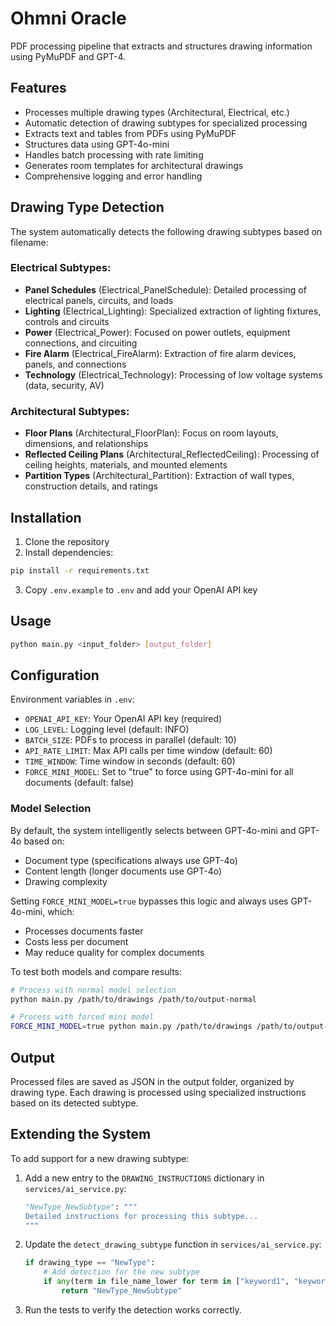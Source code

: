 # Ohmni Oracle

PDF processing pipeline that extracts and structures drawing information using PyMuPDF and GPT-4.

## Features

- Processes multiple drawing types (Architectural, Electrical, etc.)
- Automatic detection of drawing subtypes for specialized processing
- Extracts text and tables from PDFs using PyMuPDF
- Structures data using GPT-4o-mini
- Handles batch processing with rate limiting
- Generates room templates for architectural drawings
- Comprehensive logging and error handling

## Drawing Type Detection

The system automatically detects the following drawing subtypes based on filename:

### Electrical Subtypes:
- **Panel Schedules** (Electrical_PanelSchedule): Detailed processing of electrical panels, circuits, and loads
- **Lighting** (Electrical_Lighting): Specialized extraction of lighting fixtures, controls and circuits
- **Power** (Electrical_Power): Focused on power outlets, equipment connections, and circuiting
- **Fire Alarm** (Electrical_FireAlarm): Extraction of fire alarm devices, panels, and connections
- **Technology** (Electrical_Technology): Processing of low voltage systems (data, security, AV)

### Architectural Subtypes:
- **Floor Plans** (Architectural_FloorPlan): Focus on room layouts, dimensions, and relationships
- **Reflected Ceiling Plans** (Architectural_ReflectedCeiling): Processing of ceiling heights, materials, and mounted elements
- **Partition Types** (Architectural_Partition): Extraction of wall types, construction details, and ratings

## Installation

1. Clone the repository
2. Install dependencies:
```bash
pip install -r requirements.txt
```
3. Copy `.env.example` to `.env` and add your OpenAI API key

## Usage

```bash
python main.py <input_folder> [output_folder]
```

## Configuration

Environment variables in `.env`:
- `OPENAI_API_KEY`: Your OpenAI API key (required)
- `LOG_LEVEL`: Logging level (default: INFO)
- `BATCH_SIZE`: PDFs to process in parallel (default: 10)
- `API_RATE_LIMIT`: Max API calls per time window (default: 60)
- `TIME_WINDOW`: Time window in seconds (default: 60)
- `FORCE_MINI_MODEL`: Set to "true" to force using GPT-4o-mini for all documents (default: false)

### Model Selection

By default, the system intelligently selects between GPT-4o-mini and GPT-4o based on:
- Document type (specifications always use GPT-4o)
- Content length (longer documents use GPT-4o)
- Drawing complexity

Setting `FORCE_MINI_MODEL=true` bypasses this logic and always uses GPT-4o-mini, which:
- Processes documents faster
- Costs less per document
- May reduce quality for complex documents

To test both models and compare results:
```bash
# Process with normal model selection
python main.py /path/to/drawings /path/to/output-normal

# Process with forced mini model
FORCE_MINI_MODEL=true python main.py /path/to/drawings /path/to/output-mini
```

## Output

Processed files are saved as JSON in the output folder, organized by drawing type. Each drawing is processed using specialized instructions based on its detected subtype.

## Extending the System

To add support for a new drawing subtype:

1. Add a new entry to the `DRAWING_INSTRUCTIONS` dictionary in `services/ai_service.py`:
   ```python
   "NewType_NewSubtype": """
   Detailed instructions for processing this subtype...
   """
   ```

2. Update the `detect_drawing_subtype` function in `services/ai_service.py`:
   ```python
   if drawing_type == "NewType":
       # Add detection for the new subtype
       if any(term in file_name_lower for term in ["keyword1", "keyword2"]):
           return "NewType_NewSubtype"
   ```

3. Run the tests to verify the detection works correctly. 